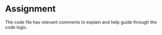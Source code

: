 # Assignment

The code file has relevant comments to explain and help guide through the code logic. 
